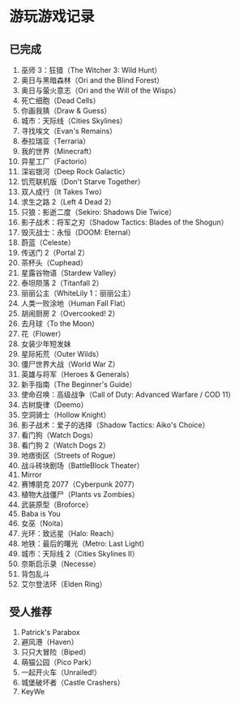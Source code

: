 # 游玩游戏记录

## 已完成

1. 巫师 3：狂猎（The Witcher 3: Wild Hunt）
2. 奥日与黑暗森林（Ori and the Blind Forest）
3. 奥日与萤火意志（Ori and the Will of the Wisps）
4. 死亡细胞（Dead Cells）
5. 你画我猜（Draw & Guess）
6. 城市：天际线（Cities Skylines）
7. 寻找埃文（Evan's Remains）
8. 泰拉瑞亚（Terraria）
9. 我的世界（Minecraft）
10. 异星工厂（Factorio）
11. 深岩银河（Deep Rock Galactic）
12. 饥荒联机版（Don't Starve Together）
13. 双人成行（It Takes Two）
14. 求生之路 2（Left 4 Dead 2）
15. 只狼：影逝二度（Sekiro: Shadows Die Twice）
16. 影子战术：将军之刃（Shadow Tactics: Blades of the Shogun）
17. 毁灭战士：永恒（DOOM: Eternal）
18. 蔚蓝（Celeste）
19. 传送门 2（Portal 2）
20. 茶杯头（Cuphead）
21. 星露谷物语（Stardew Valley）
22. 泰坦陨落 2（Titanfall 2）
23. 丽丽公主（WhiteLily 1：丽丽公主）
24. 人类一败涂地（Human Fall Flat）
25. 胡闹厨房 2（Overcooked! 2）
26. 去月球（To the Moon）
27. 花（Flower）
28. 女装少年短发妹
29. 星际拓荒（Outer Wilds）
30. 僵尸世界大战（World War Z）
31. 英雄与将军（Heroes & Generals）
32. 新手指南（The Beginner's Guide）
33. 使命召唤：高级战争（Call of Duty: Advanced Warfare / COD 11）
34. 古树旋律（Deemo）
35. 空洞骑士（Hollow Knight）
36. 影子战术：爱子的选择（Shadow Tactics: Aiko's Choice）
37. 看门狗（Watch Dogs）
38. 看门狗 2（Watch Dogs 2）
39. 地痞街区（Streets of Rogue）
40. 战斗砖块剧场（BattleBlock Theater）
41. Mirror
42. 赛博朋克 2077（Cyberpunk 2077）
43. 植物大战僵尸（Plants vs Zombies）
44. 武装原型（Broforce）
45. Baba is You
46. 女巫（Noita）
47. 光环：致远星（Halo: Reach）
48. 地铁：最后的曙光（Metro: Last Light）
49. 城市：天际线 2（Cities Skylines II）
50. 奈斯启示录（Necesse）
51. 背包乱斗
52. 艾尔登法环（Elden Ring）

## 受人推荐

1. Patrick's Parabox
2. 避风港（Haven）
3. 只只大冒险（Biped）
4. 萌猫公园（Pico Park）
5. 一起开火车（Unrailed!）
6. 城堡破坏者（Castle Crashers）
7. KeyWe
